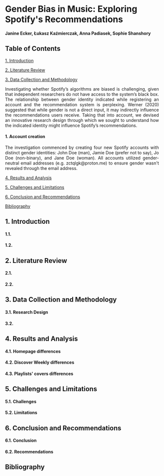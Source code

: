 # Gender Bias in Music: Exploring Spotify's Recommendations
#### Janine Ecker, Łukasz Kaźmierczak, Anna Padiasek, Sophie Shanshory

## Table of Contents
[1. Introduction](#introduction)

[2. Literature Review](#litreview)

[3. Data Collection and Methodology](#method)
<p align="justify"> 
Investigating whether Spotify’s algorithms are biased is challenging, given that independent researchers do not have access to the system’s black box. The relationship between gender identity indicated while registering an account and the recommendation system is perplexing. Werner (2020) suggested that while gender is not a direct input, it may indirectly influence the recommendations users receive. Taking that into account, we devised an innovative research design through which we sought to understand how the indicated identity might influence Spotify’s recommendations.

#### 1. Account creation
<p align="justify"> 
The investigation commenced by creating four new Spotify accounts with distinct gender identities: John Doe (man), Jamie Doe (prefer not to say), Jo Doe (non-binary), and Jane Doe (woman). All accounts utilized gender-neutral email addresses (e.g. zctqlgk@proton.me) to ensure gender wasn't revealed through the email address.


[4. Results and Analysis](#results)

[5. Challenges and Limitations](#limits)

[6. Conclusion and Recommendations](#concl)

[Bibliography](#bibl)

<a name="introduction"></a>
## 1. Introduction

#### 1.1.
<p align="justify"> 

#### 1.2.
<p align="justify"> 




<a name="litreview"></a>
## 2. Literature Review

#### 2.1.
<p align="justify">

#### 2.2.
<p align="justify"> 


<a name="method"></a>
## 3. Data Collection and Methodology

#### 3.1. Research Design
<p align="justify"> 

#### 3.2.
<p align="justify"> 

<a name="results"></a>
## 4. Results and Analysis

#### 4.1. Homepage differences
<p align="justify"> 

#### 4.2. Discover Weekly differences
<p align="justify"> 

#### 4.3. Playlists' covers differences
<p align="justify"> 

<a name="limits"></a>
## 5. Challenges and Limitations

#### 5.1. Challenges
<p align="justify"> 

#### 5.2. Limitations
<p align="justify"> 

<a name="concl"></a>
## 6. Conclusion and Recommendations

#### 6.1. Conclusion
<p align="justify"> 

#### 6.2. Recommendations
<p align="justify">

<a name="bibl"></a>
## Bibliography
